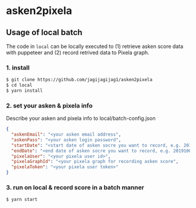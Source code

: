 # asken2pixela

## Usage of local batch
The code in `local` can be locally executed to (1) retrieve asken score data with puppeteer and (2) record retrived data to Pixela graph.

### 1. install
```bash
$ git clone https://github.com/jagijagijag1/asken2pixela
$ cd local
$ yarn install
```

### 2. set your asken & pixela info
Describe your asken and pixela info to local/batch-config.json
```json:local/batch-confg.json
{
  "askenEmail": "<your asken email address",
  "askenPass": "<your asken login password",
  "startDate": "<start date of asken socre you want to record, e.g. 20190929>",
  "endDate": "<end date of asken socre you want to record, e.g. 20191003>",
  "pixelaUser": "<your pixela user id>",
  "pixelaGraphId": "<your pixela graph for recording asken score",
  "pixelaToken": "<your pixela user token>"
}
```

### 3. run on local & record score in a batch manner
```bash
$ yarn start
```